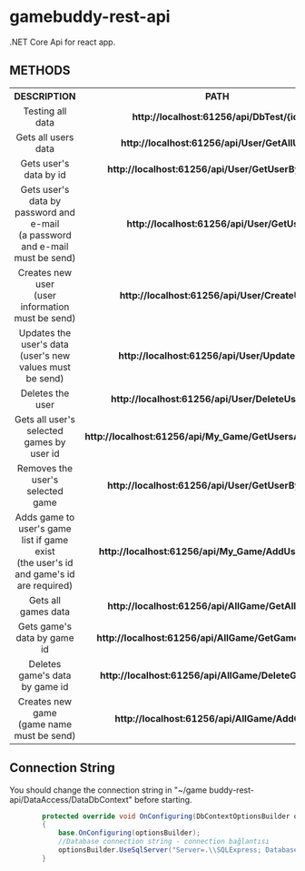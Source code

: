# gamebuddy-rest-api
.NET Core Api for react app.

## METHODS

<table>
    <tr>
      <th>DESCRIPTION</th>
      <th>PATH</th>
      <th>METHOD</th>
      <th>FOR</th>
    </tr>
    <tr align="center">
      <td>Testing all data</td>
      <td><b>http://localhost:61256/api/DbTest/{id}</b></td>
      <td>Get</td>
      <td>Test</td>
    </tr>
    <tr align="center">
        <td>Gets all users data</td>
        <td><b>http://localhost:61256/api/User/GetAllUser</b></td>
        <td>Get</td>
        <td rowspan=6 >User's data<br> (called User)</td>
    </tr>
    <tr align="center">
        <td>Gets user's data by id</td>
        <td><b>http://localhost:61256/api/User/GetUserById/{id}</b></td>
        <td>Get</td>
    </tr>
    <tr align="center">
        <td>Gets user's data by password and e-mail <br> (a password and e-mail must be send)</td>
        <td><b>http://localhost:61256/api/User/GetUser</b></td>
        <td>Get</td>
    </tr>
    <tr align="center">
        <td>Creates new user <br> (user information must be send)</td>
        <td><b>http://localhost:61256/api/User/CreateUser</b></td>
        <td>Post</td>
    </tr>
    <tr align="center">
        <td>Updates the user's data <br> (user's new values must be send)</td>
        <td><b>http://localhost:61256/api/User/UpdateUser</b></td>
        <td>Put</td>
    </tr>
    <tr align="center">
        <td>Deletes the user</td>
        <td><b>http://localhost:61256/api/User/DeleteUser/{id}</b></td>
        <td>Delete</td>
    </tr>
    <tr align="center">
        <td>Gets all user's selected games by user id</td>
        <td><b>http://localhost:61256/api/My_Game/GetUsersAllGame/{id}</b></td>
        <td>Get</td>
        <td rowspan=3 >The user's selected games data<br> (called My_Games)</td>
    </tr>
    <tr align="center">
        <td>Removes the user's selected game</td>
        <td><b>http://localhost:61256/api/User/GetUserById/{id}</b></td>
        <td>Delete</td>
    </tr>
    <tr align="center">
        <td>Adds game to user's game list if game exist<br> (the user's id and game's id are required)</td>
        <td><b>http://localhost:61256/api/My_Game/AddUsersGame</b></td>
        <td>Post</td>
    </tr>
    <tr align="center">
        <td>Gets all games data</td>
        <td><b>http://localhost:61256/api/AllGame/GetAllGames</b></td>
        <td>Get</td>
        <td rowspan=4>All added games data<br> (called AllGame)</td>
    </tr>
    <tr align="center">
        <td>Gets game's data by game id</td>
        <td><b>http://localhost:61256/api/AllGame/GetGameById/{id}</b></td>
        <td>Get</td>
    </tr>
    <tr align="center">
        <td>Deletes game's data by game id</td>
        <td><b>http://localhost:61256/api/AllGame/DeleteGame/{id}</b></td>
        <td>Delete</td>
    </tr>
    <tr align="center">
        <td>Creates new game<br> (game name must be send)</td>
        <td><b>http://localhost:61256/api/AllGame/AddGame</b></td>
        <td>Post</td>
    </tr>
  </table>
  
## Connection String
  
You should change the connection string in "~/game buddy-rest-api/DataAccess/DataDbContext" before starting.

```csharp
        protected override void OnConfiguring(DbContextOptionsBuilder optionsBuilder)
        {
            base.OnConfiguring(optionsBuilder);
            //Database connection string - connection bağlantısı
            optionsBuilder.UseSqlServer("Server=.\\SQLExpress; Database=GameBuddy; Trusted_Connection=True; MultipleActiveResultSets=true;");
        }
```

